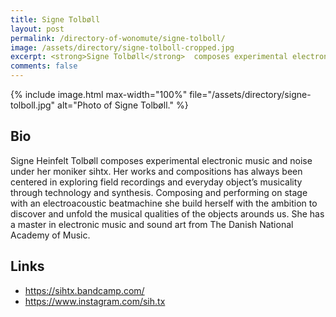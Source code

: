 ```yaml
---
title: Signe Tolbøll
layout: post
permalink: /directory-of-wonomute/signe-tolboll/
image: /assets/directory/signe-tolboll-cropped.jpg
excerpt: <strong>Signe Tolbøll</strong>  composes experimental electronic music and noise under her moniker sihtx. Her works and compositions has always been centered in exploring field recordings and everyday object’s musicality through technology and synthesis. 
comments: false
---
```


<div class="directory-post">
{% include image.html
max-width="100%" file="/assets/directory/signe-tolboll.jpg" alt="Photo of Signe Tolbøll." %}
</div>

## Bio

Signe Heinfelt Tolbøll composes experimental electronic music and noise under her moniker sihtx. Her works and compositions has always been centered in exploring field recordings and everyday object’s musicality through technology and synthesis. Composing and performing on stage with an electroacoustic beatmachine she build herself with the ambition to discover and unfold the musical qualities of the objects arounds us. She has a master in electronic music and sound art from The Danish National Academy of Music.

## Links


* https://sihtx.bandcamp.com/
* https://www.instagram.com/sih.tx

